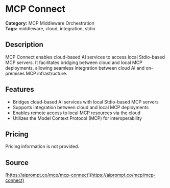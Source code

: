 # MCP Connect

**Category:** MCP Middleware Orchestration  
**Tags:** middleware, cloud, integration, stdio

## Description
MCP Connect enables cloud-based AI services to access local Stdio-based MCP servers. It facilitates bridging between cloud and local MCP deployments, allowing seamless integration between cloud AI and on-premises MCP infrastructure.

## Features
- Bridges cloud-based AI services with local Stdio-based MCP servers
- Supports integration between cloud and local MCP deployments
- Enables remote access to local MCP resources via the cloud
- Utilizes the Model Context Protocol (MCP) for interoperability

## Pricing
Pricing information is not provided.

## Source
[https://aiprompt.co/mcp/mcp-connect](https://aiprompt.co/mcp/mcp-connect)